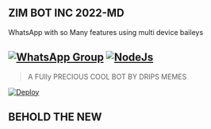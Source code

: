 ## ZIM BOT INC 2022-MD



 WhatsApp with so Many features using multi device baileys

## [![WhatsApp Group](https://static.whatsapp.net/rsrc.php/ym/r/36B424nhiL4.svg)](https://chat.whatsapp.com/) [![NodeJs](https://img.shields.io/badge/Node.js-43853D?style=for-the-badge&logo=node.js&logoColor=white)](https://nodejs.org/en/)

> A FUlly PRECIOUS COOL BOT BY DRIPS MEMES <br>

[![Deploy](https://www.herokucdn.com/deploy/button.svg)](https://heroku.com/deploy?template=https://github.com/Sibuuu07/zim-bot-md)

## BEHOLD THE NEW
